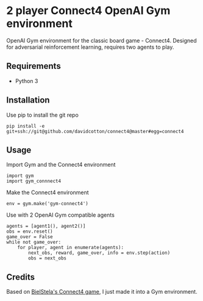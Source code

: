 # 2 player Connect4 OpenAI Gym environment
OpenAI Gym environment for the classic board game - Connect4. 
Designed for adversarial reinforcement learning, requires two agents to play. 

## Requirements
- Python 3

## Installation
Use pip to install the git repo

    pip install -e git+ssh://git@github.com/davidcotton/connect4@master#egg=connect4

## Usage
Import Gym and the Connect4 environment

    import gym
    import gym_connnect4

Make the Connect4 environment

    env = gym.make('gym-connect4')

Use with 2 OpenAI Gym compatible agents

    agents = [agent1(), agent2()]
    obs = env.reset()
    game_over = False
    while not game_over:
        for player, agent in enumerate(agents):
            next_obs, reward, game_over, info = env.step(action)
            obs = next_obs

## Credits
Based on [BielStela's Connect4 game](https://github.com/BielStela/connect-four), I just made it into a Gym environment.
